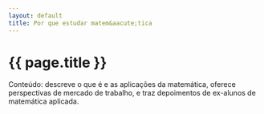 ```yaml
---
layout: default
title: Por que estudar matem&aacute;tica
---
```


{{ page.title }}
================

Conte&uacute;do: descreve o que &eacute; e as aplica&ccedil;&otilde;es
da matem&aacute;tica, oferece perspectivas de mercado de trabalho, e
traz depoimentos de ex-alunos de matem&aacute;tica aplicada.

